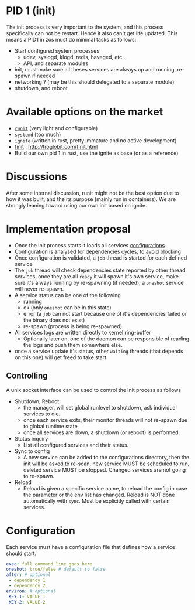# PID 1 (init)
The init process is very important to the system, and this process specifically can not be restart. Hence it also can't get life updated.
This means a PID1 in zos must do minimal tasks as follows:

- Start configured system processes
  - udev, syslogd, klogd, redis, haveged, etc...
  - API, and separate modules
- init, must make sure all theses services are always up and running, re-spawn if needed
- networking ? (may be this should delegated to a separate module)
- shutdown, and reboot

# Available options on the market
- [`runit`](http://smarden.org/runit/) (very light and configurable)
- `systemd` (too much)
- `ignite` (written in rust, pretty immature and no active development)
- [finit](https://github.com/troglobit/finit) :  http://troglobit.com/finit.html
- Build our own pid 1 in rust, use the ignite as base (or as a reference)

# Discussions
After some internal discussion, runit might not be the best option due to how it was built, and the its purpose (mainly run in containers).
We are strongly leaning toward using our own init based on ignite.

# Implementation proposal
- Once the init process starts it loads all services [configurations](#configuration)
- Configuration is analysed for dependencies cycles, to avoid blocking
- Once configuration is validated, a `job` thread is started for each defined service
- The `job` thread will check dependencies state reported by other thread services, once they are all `ready` it will spawn
it's own service, make sure it's always running by re-spawning (if needed), a `oneshot` service will never re-spawn.
- A service status can be one of the following
  - running
  - ok (only `oneshot` can be in this state)
  - error (a `job` can not start because one of it's dependencies failed or the binary does not exist)
  - re-spawn (process is being re-spawned)
- All services logs are written directly to kernel ring-buffer
  - Optionally later on, one of the daemon can be responsible of reading the logs and push them somewhere else.
- once a service update it's status, other `waiting` threads (that depends on this one) will get freed to take start.

## Controlling
A unix socket interface can be used to control the init process as follows
- Shutdown, Reboot:
  - the manager, will set global runlevel to shutdown, ask individual services to die.
  - once each service exits, their monitor threads will not re-spawn due to global runtime state
  - once all services are down, a shutdown (or reboot) is performed.
- Status inquiry
  - List all configured services and their status.
- Sync to config
  - A new service can be added to the configurations directory, then the init will be asked to re-scan, new service MUST be scheduled to run, deleted service MUST be stopped. Changed services
  are not going to re-spawn.
- Reload
  - Reload is given a specific service name, to reload the config in case the parameter or the env list has changed. Reload is NOT done automatically with `sync`. Must be explicitly called with certain services.

# Configuration
Each service must have a configuration file that defines how a service should start.

```yaml
exec: full command line goes here
oneshot: true/false # default to false
after: # optional
 - dependency 1
 - dependency 2
environ: # optional
 KEY-1: VALUE-1
 KEY-2: VALUE-2
```
